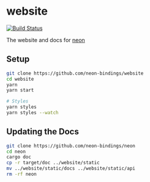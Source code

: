 # website

[![Build Status](https://travis-ci.org/neon-bindings/website.svg?branch=master)](https://travis-ci.org/neon-bindings/website)

The website and docs for [neon](https://github.com/neon-bindings/neon)

## Setup

```bash
git clone https://github.com/neon-bindings/website
cd website
yarn
yarn start

# Styles
yarn styles
yarn styles --watch
```

## Updating the Docs

```bash
git clone https://github.com/neon-bindings/neon
cd neon
cargo doc
cp -r target/doc ../website/static
mv ../website/static/docs ../website/static/api
rm -rf neon
```
